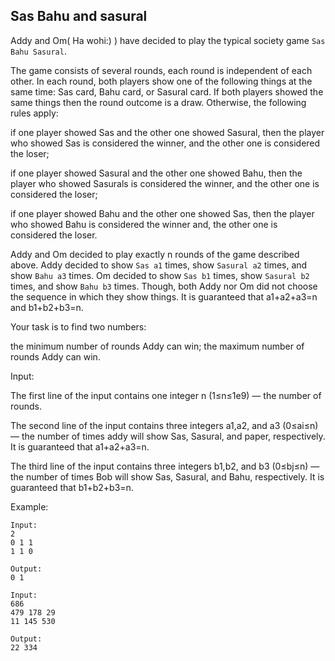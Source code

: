 ## Sas Bahu and sasural

Addy and Om( Ha wohi:) ) have decided to play the typical society game `Sas Bahu Sasural`.

The game consists of several rounds, each round is independent of each other. In each round, both players show one of the following things at the same time: Sas card, Bahu card, or Sasural card. If both players showed the same things then the round outcome is a draw. Otherwise, the following rules apply:

if one player showed Sas and the other one showed Sasural, then the player who showed Sas is considered the winner, and the other one is considered the loser;

if one player showed Sasural and the other one showed Bahu, then the player who showed Sasurals is considered the winner, and the other one is considered the loser;

if one player showed Bahu and the other one showed Sas, then the player who showed Bahu is considered the winner and, the other one is considered the loser.

Addy and Om decided to play exactly n rounds of the game described above. Addy decided to show `Sas a1` times, show `Sasural a2` times, and show `Bahu a3` times. Om decided to show `Sas b1` times, show `Sasural b2` times, and show `Bahu b3` times. Though, both Addy nor Om did not choose the sequence in which they show things. It is guaranteed that a1+a2+a3=n and b1+b2+b3=n.

Your task is to find two numbers:

the minimum number of rounds Addy can win;
the maximum number of rounds Addy can win.

Input:

The first line of the input contains one integer n (1≤n≤1e9) — the number of rounds.

The second line of the input contains three integers a1,a2, and a3 (0≤ai≤n) — the number of times addy will show Sas, Sasural, and paper, respectively. It is guaranteed that a1+a2+a3=n.

The third line of the input contains three integers b1,b2, and b3 (0≤bj≤n) — the number of times Bob will show Sas, Sasural, and Bahu, respectively. It is guaranteed that b1+b2+b3=n.

Example:

```
Input:
2
0 1 1
1 1 0

Output:
0 1

Input:
686
479 178 29
11 145 530

Output:
22 334

```
